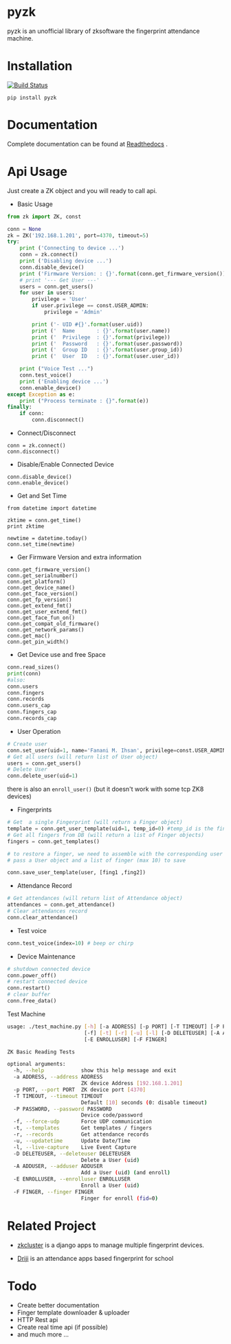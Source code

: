 # pyzk

pyzk is an unofficial library of zksoftware the fingerprint attendance machine.

# Installation

[![Build Status](https://travis-ci.org/fananimi/pyzk.svg?branch=master)](https://travis-ci.org/fananimi/pyzk)

`pip install pyzk`

# Documentation

Complete documentation can be found at [Readthedocs](http://pyzk.readthedocs.io/en/latest/ "pyzk's readthedocs") .

# Api Usage

Just create a ZK object and you will ready to call api.

* Basic Usage
```python
from zk import ZK, const

conn = None
zk = ZK('192.168.1.201', port=4370, timeout=5)
try:
    print ('Connecting to device ...')
    conn = zk.connect()
    print ('Disabling device ...')
    conn.disable_device()
    print ('Firmware Version: : {}'.format(conn.get_firmware_version()))
    # print '--- Get User ---'
    users = conn.get_users()
    for user in users:
        privilege = 'User'
        if user.privilege == const.USER_ADMIN:
            privilege = 'Admin'

        print ('- UID #{}'.format(user.uid))
        print ('  Name       : {}'.format(user.name))
        print ('  Privilege  : {}'.format(privilege))
        print ('  Password   : {}'.format(user.password))
        print ('  Group ID   : {}'.format(user.group_id))
        print ('  User  ID   : {}'.format(user.user_id))

    print ("Voice Test ...")
    conn.test_voice()
    print ('Enabling device ...')
    conn.enable_device()
except Exception as e:
    print ("Process terminate : {}".format(e))
finally:
    if conn:
        conn.disconnect()
```

* Connect/Disconnect

```
conn = zk.connect()
conn.disconnect()
```

* Disable/Enable Connected Device

```
conn.disable_device()
conn.enable_device()
```

* Get and Set Time

```
from datetime import datetime

zktime = conn.get_time()
print zktime

newtime = datetime.today()
conn.set_time(newtime)
```


* Ger Firmware Version and extra information

```
conn.get_firmware_version()
conn.get_serialnumber()
conn.get_platform()
conn.get_device_name()
conn.get_face_version()
conn.get_fp_version()
conn.get_extend_fmt()
conn.get_user_extend_fmt()
conn.get_face_fun_on()
conn.get_compat_old_firmware()
conn.get_network_params()
conn.get_mac()
conn.get_pin_width()
```

* Get Device use and free Space

```python
conn.read_sizes()
print(conn)
#also:
conn.users
conn.fingers
conn.records
conn.users_cap
conn.fingers_cap
conn.records_cap
```

* User Operation

```python
# Create user
conn.set_user(uid=1, name='Fanani M. Ihsan', privilege=const.USER_ADMIN, password='12345678', group_id='', user_id='123', card=0)
# Get all users (will return list of User object)
users = conn.get_users()
# Delete User
conn.delete_user(uid=1)
```
there is also an `enroll_user()` (but it doesn't work with some tcp ZK8 devices)


* Fingerprints

```python
# Get  a single Fingerprint (will return a Finger object)
template = conn.get_user_template(uid=1, temp_id=0) #temp_id is the finger to read 0~9
# Get all fingers from DB (will return a list of Finger objects)
fingers = conn.get_templates()

# to restore a finger, we need to assemble with the corresponding user
# pass a User object and a list of finger (max 10) to save

conn.save_user_template(user, [fing1 ,fing2])
```


* Attendance Record
```python
# Get attendances (will return list of Attendance object)
attendances = conn.get_attendance()
# Clear attendances record
conn.clear_attendance()
```

* Test voice

```python
conn.test_voice(index=10) # beep or chirp
```

* Device Maintenance

```python
# shutdown connected device
conn.power_off()
# restart connected device
conn.restart()
# clear buffer
conn.free_data()
```

Test Machine

```sh
usage: ./test_machine.py [-h] [-a ADDRESS] [-p PORT] [-T TIMEOUT] [-P PASSWORD]
                         [-f] [-t] [-r] [-u] [-l] [-D DELETEUSER] [-A ADDUSER]
                         [-E ENROLLUSER] [-F FINGER]

ZK Basic Reading Tests

optional arguments:
  -h, --help            show this help message and exit
  -a ADDRESS, --address ADDRESS
                        ZK device Address [192.168.1.201]
  -p PORT, --port PORT  ZK device port [4370]
  -T TIMEOUT, --timeout TIMEOUT
                        Default [10] seconds (0: disable timeout)
  -P PASSWORD, --password PASSWORD
                        Device code/password
  -f, --force-udp       Force UDP communication
  -t, --templates       Get templates / fingers
  -r, --records         Get attendance records
  -u, --updatetime      Update Date/Time
  -l, --live-capture    Live Event Capture
  -D DELETEUSER, --deleteuser DELETEUSER
                        Delete a User (uid)
  -A ADDUSER, --adduser ADDUSER
                        Add a User (uid) (and enroll)
  -E ENROLLUSER, --enrolluser ENROLLUSER
                        Enroll a User (uid)
  -F FINGER, --finger FINGER
                        Finger for enroll (fid=0)


```



# Related Project

* [zkcluster](https://github.com/fananimi/zkcluster/ "zkcluster project") is a django apps to manage multiple fingerprint devices.

* [Driji](https://github.com/fananimi/driji/ "Driji project") is an attendance apps based fingerprint for school

# Todo

* Create better documentation
* Finger template downloader & uploader
* HTTP Rest api
* Create real time api (if possible)
* and much more ...
